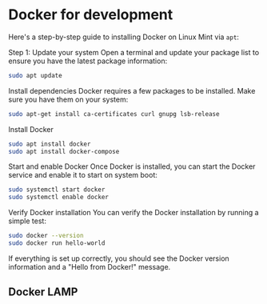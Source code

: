 # Docker for development

Here's a step-by-step guide to installing Docker on Linux Mint via `apt`:

Step 1: Update your system
Open a terminal and update your package list to ensure you have the latest package information:

```bash
sudo apt update
```

Install dependencies
Docker requires a few packages to be installed. Make sure you have them on your system:

```bash
sudo apt-get install ca-certificates curl gnupg lsb-release
```

Install Docker

```bash
sudo apt install docker
sudo apt install docker-compose
```

Start and enable Docker
Once Docker is installed, you can start the Docker service and enable it to start on system boot:

```bash
sudo systemctl start docker
sudo systemctl enable docker
```

Verify Docker installation
You can verify the Docker installation by running a simple test:

```bash
sudo docker --version
sudo docker run hello-world
```

If everything is set up correctly, you should see the Docker version information and a "Hello from Docker!" message.

## Docker LAMP

